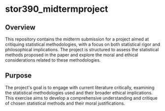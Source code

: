 # stor390_midtermproject

## Overview
This repository contains the midterm submission for a project aimed at critiquing statistical methodologies, with a focus on both statistical rigor and philosophical implications. The project is structured to assess the statistical methods proposed in the paper and explore the moral and ethical considerations related to these methodologies.

## Purpose
The project's goal is to engage with current literature critically, examining the statistical methodologies used and their broader ethical implications. This exercise aims to develop a comprehensive understanding and critique of chosen statistical methods and their moral justifications.
